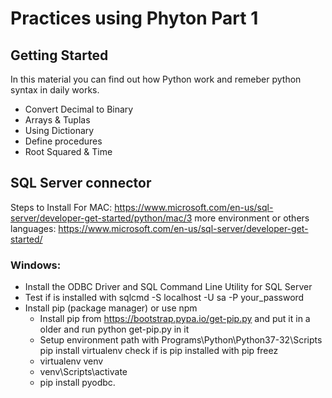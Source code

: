 
# Practices using Phyton Part 1


## Getting Started

In this material you can find out how Python work and remeber python syntax in daily works.

+ Convert Decimal to Binary
+ Arrays & Tuplas
+ Using Dictionary
+ Define procedures
+ Root Squared & Time

## SQL Server connector

Steps to Install
For MAC: https://www.microsoft.com/en-us/sql-server/developer-get-started/python/mac/3
more environment or others languages: https://www.microsoft.com/en-us/sql-server/developer-get-started/

### Windows:
 + Install the ODBC Driver and SQL Command Line Utility for SQL Server
 + Test if is installed with
       sqlcmd -S localhost -U sa -P your_password
 + Install pip (package manager) or use npm
     - Install pip from https://bootstrap.pypa.io/get-pip.py and put it in a older and run python get-pip.py in it
     - Setup environment path with Programs\Python\Python37-32\Scripts
        pip install virtualenv
        check if is pip installed with 
        pip freez
     - virtualenv venv
     - venv\Scripts\activate
     - pip install pyodbc.
